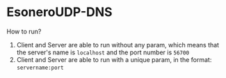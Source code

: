 # EsoneroUDP-DNS

How to run?
1) Client and Server are able to run without any param, which means that the server's name is ``localhost`` and the port number is ``56700``
2) Client and Server are able to run with a unique param, in the format: ``servername:port``
